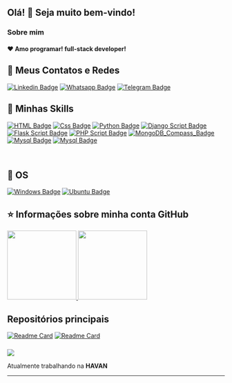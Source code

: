 ## Olá! 👋 Seja muito bem-vindo!

<h3> Sobre mim </h3>

<h4> ❤️ Amo programar! full-stack developer!</h4>

## 💬 Meus Contatos e Redes

[![Linkedin Badge](https://img.shields.io/badge/-Linkedin-blue?style=for-the-badge&logo=Linkedin&logoColor=white&link=https://github.com/Ezequielsama)](https://www.linkedin.com/in/ezequiel-collins-752775182/)
[![Whatsapp Badge](https://img.shields.io/badge/WhatsApp-25D366?style=for-the-badge&logo=whatsapp&logoColor=white&link=https://github.com/Ezequielsama)](https://wa.me/5591981156118)
[![Telegram Badge](https://img.shields.io/badge/Telegram-2CA5E0?style=for-the-badge&logo=telegram&logoColor=white&link=https://github.com/Ezequielsama)](https://t.me/ezequielcollins_dev)
</h4>

##
## 🚀 Minhas Skills

[![HTML Badge](https://img.shields.io/badge/HTML5-E34F26?style=for-the-badge&logo=html5&logoColor=white)]()
[![Css Badge](https://img.shields.io/badge/CSS3-1572B6?style=for-the-badge&logo=css3&logoColor=white)]()
[![Python Badge](https://img.shields.io/badge/Python-3776AB?style=for-the-badge&logo=python&logoColor=white)]()
[![Django Script Badge](https://img.shields.io/badge/Django-092E20?style=for-the-badge&logo=django&logoColor=white)]()
[![Flask Script Badge](https://img.shields.io/badge/Flask-000000?style=for-the-badge&logo=flask&logoColor=white)]()
[![PHP Script Badge](https://img.shields.io/badge/PHP-777BB4?style=for-the-badge&logo=php&logoColor=white)]()
[![MongoDB_Compass_Badge](https://img.shields.io/badge/Bootstrap-563D7C?style=for-the-badge&logo=bootstrap&logoColor=white)]()
[![Mysql Badge](https://img.shields.io/badge/MySQL-00000F?style=for-the-badge&logo=mysql&logoColor=white)]()
[![Mysql Badge](https://img.shields.io/badge/MongoDB-4EA94B?style=for-the-badge&logo=mongodb&logoColor=white)]()

<br>

## 🚀 OS
[![Windows Badge](https://img.shields.io/badge/Windows-0078D6?style=for-the-badge&logo=windows&logoColor=white)]()
[![Ubuntu Badge](https://img.shields.io/badge/Ubuntu-E95420?style=for-the-badge&logo=ubuntu&logoColor=white)]()

##

## ⭐ Informações sobre minha conta GitHub
<div>
    <a href="https://github.com/Ezequielsama">
    <img height="160em" src="https://github-readme-stats-sigma-five.vercel.app/api/?username=Ezequielsama&show_icons=true&theme=tokyonight&include_all_commits=true&count_private=true"/>
    <img height="160em" src="https://github-readme-stats.vercel.app/api/top-langs/?username=Ezequielsama&theme=tokyonight&hide_border=true&&layout=compact"/><br></a>
</div>


## Repositórios principais

[![Readme Card](https://github-readme-stats.vercel.app/api/pin/?username=Ezequielsama&repo=galeria-de-fotos-jquery&theme=radical)](https://github.com/Ezequielsama/galeria-de-fotos-jquery)
[![Readme Card](https://github-readme-stats.vercel.app/api/pin/?username=Ezequielsama&repo=Agenda-de-Contatos&theme=radical)](https://github.com/Ezequielsama/Agenda-de-Contatos)

###

<div>
    <img src="https://img.shields.io/static/v1?label=Overview&message=Ezequiel&color=f8efd4&style=for-the-badge&logo=GitHub">
</div>

<div>
<p>

Atualmente trabalhando na **HAVAN**
<br/>
</p>
<hr>
</div>

